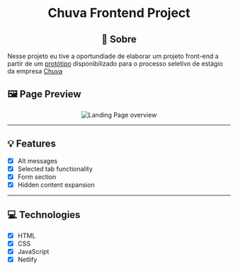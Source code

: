 <H1 align="center">Chuva Frontend Project</H1>
<H2 align="center">📙 Sobre</H2>
<p>Nesse projeto eu tive a oportundiade de elaborar um projeto front-end a partir de um <a href="https://www.figma.com/file/0D27YdXU8ibf0AhsBC2OEm/Chuva---Exercício-Frontend?node-id=0%3A1&t=FA5gVbCYOkgFpUOb-0">protótipo</a> disponibilizado para o processo seletivo de estágio da empresa <a href="https://chuva.net.br">Chuva</a></p>
<H2 id="preview">🖼️ Page Preview</H2>

<section align="center">
    <img alt="Landing Page overview" src="/assets/preview.gif"/>
</section>

---

<H2 id="features">💡 Features</H2>

- [x] Alt messages
- [x] Selected tab functionality
- [x] Form section
- [x] Hidden content expansion

---

<H2 id="technologies">💻 Technologies</H2>

- [x] HTML
- [x] CSS
- [x] JavaScript
- [x] Netlify

